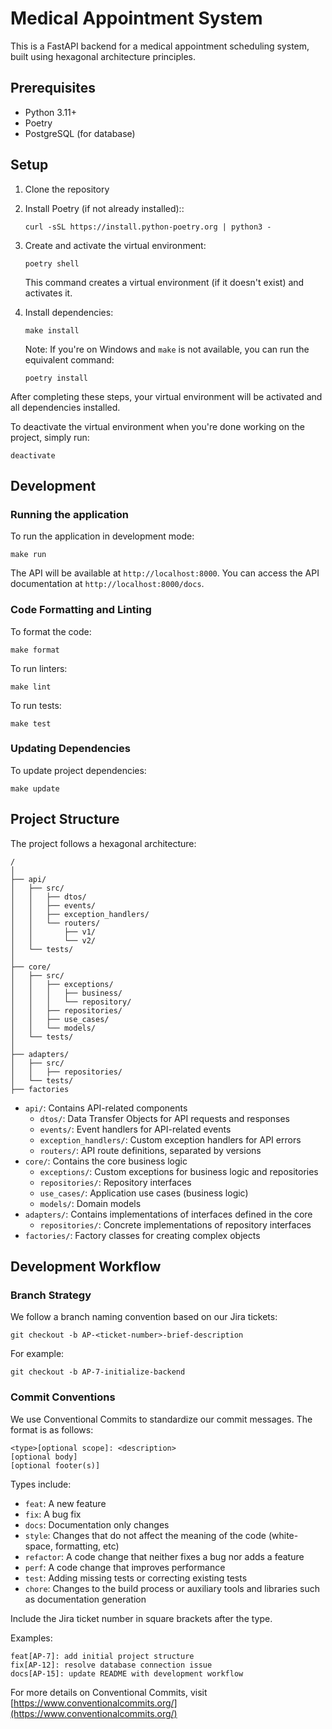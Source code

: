 # Medical Appointment System

This is a FastAPI backend for a medical appointment scheduling system, built using hexagonal architecture principles.

## Prerequisites

- Python 3.11+
- Poetry
- PostgreSQL (for database)

## Setup

1. Clone the repository

2. Install Poetry (if not already installed)::

   ```
   curl -sSL https://install.python-poetry.org | python3 -
   ```

3. Create and activate the virtual environment:

   ```
   poetry shell
   ```

   This command creates a virtual environment (if it doesn't exist) and activates it.

4. Install dependencies:

   ```
   make install
   ```

   Note: If you're on Windows and `make` is not available, you can run the equivalent command:

   ```
   poetry install
   ```

After completing these steps, your virtual environment will be activated and all dependencies installed.

To deactivate the virtual environment when you're done working on the project, simply run:

```
deactivate
```

## Development

### Running the application

To run the application in development mode:

```
make run
```

The API will be available at `http://localhost:8000`. You can access the API documentation at `http://localhost:8000/docs`.

### Code Formatting and Linting

To format the code:

```
make format
```

To run linters:

```
make lint
```

To run tests:

```
make test
```

### Updating Dependencies

To update project dependencies:

```
make update
```

## Project Structure

The project follows a hexagonal architecture:

```
/
│
├── api/
│   ├── src/
│   │   ├── dtos/
│   │   ├── events/
│   │   ├── exception_handlers/
│   │   └── routers/
│   │       ├── v1/
│   │       └── v2/
│   └── tests/
│
├── core/
│   ├── src/
│   │   ├── exceptions/
│   │   │   ├── business/
│   │   │   └── repository/
│   │   ├── repositories/
│   │   ├── use_cases/
│   │   └── models/
│   └── tests/
│
├── adapters/
│   ├── src/
│   │   ├── repositories/
│   └── tests/
├── factories
```

- `api/`: Contains API-related components
  - `dtos/`: Data Transfer Objects for API requests and responses
  - `events/`: Event handlers for API-related events
  - `exception_handlers/`: Custom exception handlers for API errors
  - `routers/`: API route definitions, separated by versions
- `core/`: Contains the core business logic
  - `exceptions/`: Custom exceptions for business logic and repositories
  - `repositories/`: Repository interfaces
  - `use_cases/`: Application use cases (business logic)
  - `models/`: Domain models
- `adapters/`: Contains implementations of interfaces defined in the core
  - `repositories/`: Concrete implementations of repository interfaces
- `factories/`: Factory classes for creating complex objects

## Development Workflow

### Branch Strategy

We follow a branch naming convention based on our Jira tickets:

```
git checkout -b AP-<ticket-number>-brief-description
```

For example:

```
git checkout -b AP-7-initialize-backend
```

### Commit Conventions

We use Conventional Commits to standardize our commit messages. The format is as follows:

```
<type>[optional scope]: <description>
[optional body]
[optional footer(s)]
```

Types include:

- `feat`: A new feature
- `fix`: A bug fix
- `docs`: Documentation only changes
- `style`: Changes that do not affect the meaning of the code (white-space, formatting, etc)
- `refactor`: A code change that neither fixes a bug nor adds a feature
- `perf`: A code change that improves performance
- `test`: Adding missing tests or correcting existing tests
- `chore`: Changes to the build process or auxiliary tools and libraries such as documentation generation

Include the Jira ticket number in square brackets after the type.

Examples:

```
feat[AP-7]: add initial project structure
fix[AP-12]: resolve database connection issue
docs[AP-15]: update README with development workflow
```

For more details on Conventional Commits, visit [https://www.conventionalcommits.org/](https://www.conventionalcommits.org/)
